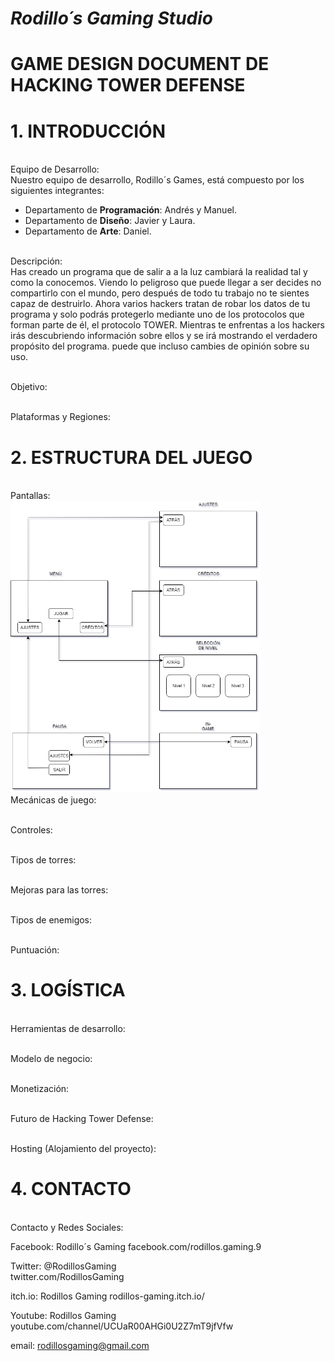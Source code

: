 # *Rodillo´s Gaming Studio*

# GAME DESIGN DOCUMENT DE HACKING TOWER DEFENSE

# 1. INTRODUCCIÓN 

<br>Equipo de Desarrollo: </br>
Nuestro equipo de desarrollo, Rodillo´s Games, está compuesto por los siguientes integrantes:
+ Departamento de <b>Programación</b>: Andrés y Manuel.
+ Departamento de <b>Diseño</b>: Javier y Laura.
+ Departamento de <b>Arte</b>: Daniel.

<br>Descripción: </br>
Has creado un programa que de salir a a la luz cambiará la realidad tal y como la conocemos. Viendo lo peligroso que puede llegar a ser decides no compartirlo con el mundo, pero después de todo tu trabajo no te sientes capaz de destruirlo.
Ahora varios hackers tratan de robar los datos de tu programa y solo podrás protegerlo mediante uno de los protocolos que forman parte de él, el protocolo TOWER.
Mientras te enfrentas a los hackers irás descubriendo información sobre ellos y se irá mostrando el verdadero propósito del programa. puede que incluso cambies de opinión sobre su uso.

<br>Objetivo: </br>

<br>Plataformas y Regiones: </br>

# 2. ESTRUCTURA DEL JUEGO
<br>Pantallas: </br>
<img alt="Pantallas" src="Documentation/DiagramaPantallas.png" width="400">
<br>Mecánicas de juego: </br>

<br>Controles: </br>

<br>Tipos de torres: </br>

<br>Mejoras para las torres: </br>

<br>Tipos de enemigos: </br>

<br>Puntuación: </br>

# 3. LOGÍSTICA
<br>Herramientas de desarrollo: </br>

<br>Modelo de negocio: </br>

<br>Monetización: </br>

<br>Futuro de Hacking Tower Defense: </br>

<br>Hosting (Alojamiento del proyecto): </br> 

# 4. CONTACTO
<br>Contacto y Redes Sociales: </br>

Facebook: Rodillo´s Gaming
facebook.com/rodillos.gaming.9

Twitter: @RodillosGaming  
twitter.com/RodillosGaming

itch.io: Rodillos Gaming
rodillos-gaming.itch.io/

Youtube: Rodillos Gaming
youtube.com/channel/UCUaR00AHGi0U2Z7mT9jfVfw

email: rodillosgaming@gmail.com
